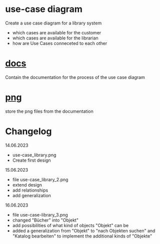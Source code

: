 # use-case diagram
Create a use case diagram for a library system 
- which cases are available for the customer
- which cases are available for the librarian 
- how are Use Cases conneceted to each other

# [docs](docs)
Contain the documentation for the process of the use case diagram

# [png](png) 
store the png files from the documentation

# Changelog 
14.06.2023 
- use-case_library.png
- Create first design 

15.06.2023
- file use-case_library_2.png
- extend design
- add relationships  
- add generalization

16.06.2023
- file use-case-library_3.png
- changed "Bücher" into "Objekt"
- add possibilities of what kind of objects "Objekt" can be
- added a generalization from "Objekt" to "nach Objekten suchen" and "Katalog bearbeiten" to implement the additional kinds of "Objekte"